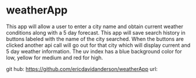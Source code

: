 # weatherApp

This app will allow a user to enter a city name and obtain current weather conditions along with a 5 day forecast.  This app will save search history in buttons
labeled with the name of the city searched.  When the buttons are clicked another api call will go out for that city which will display current and 5 day weather
information.  The uv index has a blue background color for low, yellow for medium and red for high.
















git hub: https://github.com/ericdavidanderson/weatherApp
url: 
